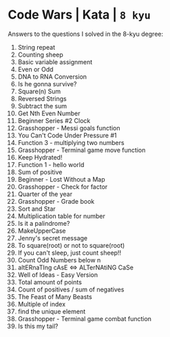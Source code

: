 # Code Wars | Kata | `8 kyu`

Answers to the questions I solved in the 8-kyu degree:

1. String repeat
2. Counting sheep
3. Basic variable assignment
4. Even or Odd
5. DNA to RNA Conversion
6. Is he gonna survive?
7. Square(n) Sum
8. Reversed Strings
9. Subtract the sum
10. Get Nth Even Number
11. Beginner Series #2 Clock
12. Grasshopper - Messi goals function
13. You Can't Code Under Pressure #1
14. Function 3 - multiplying two numbers
15. Grasshopper - Terminal game move function
16. Keep Hydrated!
17. Function 1 - hello world
18. Sum of positive
19. Beginner - Lost Without a Map
20. Grasshopper - Check for factor
21. Quarter of the year
22. Grasshopper - Grade book
23. Sort and Star
24. Multiplication table for number
25. Is it a palindrome?
26. MakeUpperCase
27. Jenny's secret message
28. To square(root) or not to square(root)
29. If you can't sleep, just count sheep!!
30. Count Odd Numbers below n
31. altERnaTIng cAsE <=> ALTerNAtiNG CaSe
32. Well of Ideas - Easy Version
33. Total amount of points
34. Count of positives / sum of negatives
35. The Feast of Many Beasts
36. Multiple of index
37. find the unique element
38. Grasshopper - Terminal game combat function
39. Is this my tail?
